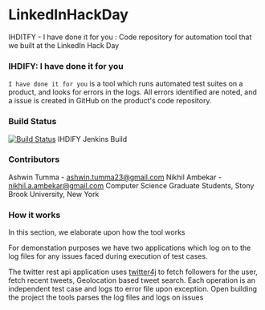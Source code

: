 # LinkedInHackDay
IHDITFY - I have done it for you : Code repository for automation tool that we built at the LinkedIn Hack Day

### IHDIFY: I have done it for you
`I have done it for you` is a tool which runs automated test suites on a product, and looks for errors in the logs. All errors identified are noted, and a issue is created in GitHub on the product's code repository.

### Build Status
[![Build Status](http://ec2-52-10-66-119.us-west-2.compute.amazonaws.com:8080/job/LinkedInHackDay/badge/icon)](http://ec2-52-10-66-119.us-west-2.compute.amazonaws.com:8080/job/LinkedInHackDay) IHDIFY Jenkins Build

### Contributors
Ashwin Tumma - ashwin.tumma23@gmail.com
Nikhil Ambekar - nikhil.a.ambekar@gmail.com
Computer Science Graduate Students,
Stony Brook University, New York

### How it works
In this section, we elaborate upon how the tool works

For demonstation purposes we have two applications which log on to the log files for any issues faced during execution of test cases.

The twitter rest api application uses [twitter4j](http://twitter4j.org) to fetch followers for the user, fetch recent tweets, Geolocation based tweet search. Each operation is an independent test case and logs tto error file upon exception. Open building the project the tools parses the log files and logs on issues
